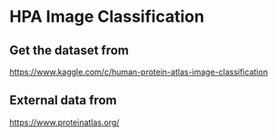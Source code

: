 # HPA Image Classification

## Get the dataset from

https://www.kaggle.com/c/human-protein-atlas-image-classification

## External data from

https://www.proteinatlas.org/
